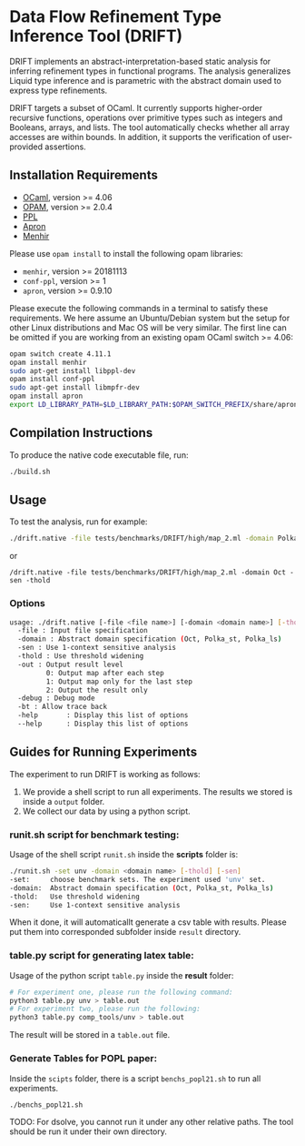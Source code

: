 # Data Flow Refinement Type Inference Tool (DRIFT)
  DRIFT implements an abstract-interpretation-based static analysis
  for inferring refinement types in functional programs. The analysis
  generalizes Liquid type inference and is parametric with the
  abstract domain used to express type refinements.
  
  DRIFT targets a subset of OCaml. It currently supports
  higher-order recursive functions, operations over primitive types
  such as integers and Booleans, arrays, and lists. The tool automatically
  checks whether all array accesses are within bounds. In addition,
  it supports the verification of user-provided assertions.
  
## Installation Requirements
- [OCaml](https://ocaml.org/), version >= 4.06
- [OPAM](https://opam.ocaml.org/), version >= 2.0.4
- [PPL](https://www.bugseng.com/ppl)
- [Apron](http://apron.cri.ensmp.fr/library/)
- [Menhir](http://gallium.inria.fr/~fpottier/menhir/)

Please use `opam install` to install the following opam libraries:
- `menhir`, version >= 20181113
- `conf-ppl`, version >= 1
- `apron`, version >= 0.9.10

Please execute the following commands in a terminal to satisfy these requirements. We here assume an Ubuntu/Debian system but the setup for other Linux distributions and Mac OS will be very similar. The first line can be omitted if you are working from an existing opam OCaml switch >= 4.06:
```bash
opam switch create 4.11.1
opam install menhir
sudo apt-get install libppl-dev
opam install conf-ppl
sudo apt-get install libmpfr-dev
opam install apron
export LD_LIBRARY_PATH=$LD_LIBRARY_PATH:$OPAM_SWITCH_PREFIX/share/apron/lib
```

## Compilation Instructions
To produce the native code executable file, run:
```bash
./build.sh
```

## Usage
To test the analysis, run for example:
```bash
./drift.native -file tests/benchmarks/DRIFT/high/map_2.ml -domain Polka_st -out 2
```
or
```
/drift.native -file tests/benchmarks/DRIFT/high/map_2.ml -domain Oct -sen -thold
```

### Options
```bash
usage: ./drift.native [-file <file name>] [-domain <domain name>] [-thold] [-sen] [-debug] [-bt] [-int]
  -file : Input file specification
  -domain : Abstract domain specification (Oct, Polka_st, Polka_ls)
  -sen : Use 1-context sensitive analysis
  -thold : Use threshold widening
  -out : Output result level
         0: Output map after each step
         1: Output map only for the last step
         2: Output the result only
  -debug : Debug mode
  -bt : Allow trace back
  -help       : Display this list of options
  --help      : Display this list of options
```

## Guides for Running Experiments 
The experiment to run DRIFT is working as follows:
1. We provide a shell script to run all experiments. The results we stored is inside a `output` folder.
2. We collect our data by using a python script. 
### runit.sh script for benchmark testing: 
Usage of the shell script `runit.sh` inside the **scripts** folder is:
```bash
./runit.sh -set unv -domain <domain name> [-thold] [-sen]
-set:     choose benchmark sets. The experiment used 'unv' set.
-domain:  Abstract domain specification (Oct, Polka_st, Polka_ls)
-thold:   Use threshold widening
-sen:     Use 1-context sensitive analysis
```

When it done, it will automaticallt generate a csv table with results. Please put them into corresponded subfolder inside `result` directory.
### table.py script for generating latex table:
Usage of the python script `table.py` inside the **result** folder:
```bash
# For experiment one, please run the following command:
python3 table.py unv > table.out
# For experiment two, please run the following:
python3 table.py comp_tools/unv > table.out
```
The result will be stored in a `table.out` file.

### Generate Tables for POPL paper:
Inside the `scipts` folder, there is a script `benchs_popl21.sh` to run all experiments.
```bash
./benchs_popl21.sh
```
TODO: For dsolve, you cannot run it under any other relative paths. The tool should be run it under their own directory.
